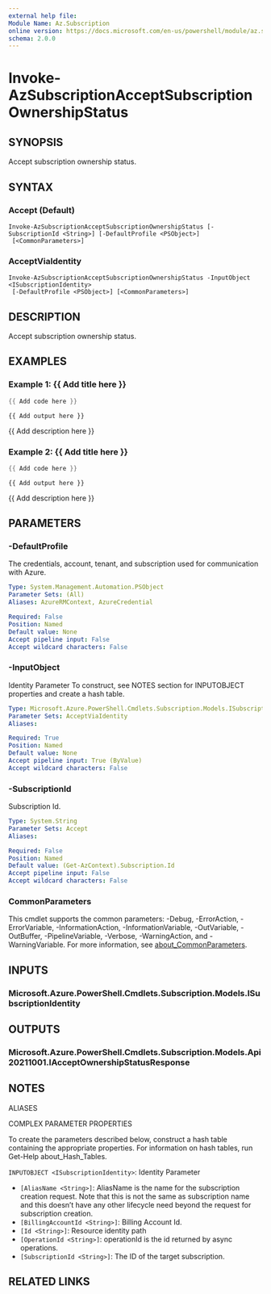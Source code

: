 ```yaml
---
external help file:
Module Name: Az.Subscription
online version: https://docs.microsoft.com/en-us/powershell/module/az.subscription/invoke-azsubscriptionacceptsubscriptionownershipstatus
schema: 2.0.0
---
```


# Invoke-AzSubscriptionAcceptSubscriptionOwnershipStatus

## SYNOPSIS
Accept subscription ownership status.

## SYNTAX

### Accept (Default)
```
Invoke-AzSubscriptionAcceptSubscriptionOwnershipStatus [-SubscriptionId <String>] [-DefaultProfile <PSObject>]
 [<CommonParameters>]
```

### AcceptViaIdentity
```
Invoke-AzSubscriptionAcceptSubscriptionOwnershipStatus -InputObject <ISubscriptionIdentity>
 [-DefaultProfile <PSObject>] [<CommonParameters>]
```

## DESCRIPTION
Accept subscription ownership status.

## EXAMPLES

### Example 1: {{ Add title here }}
```powershell
{{ Add code here }}
```

```output
{{ Add output here }}
```

{{ Add description here }}

### Example 2: {{ Add title here }}
```powershell
{{ Add code here }}
```

```output
{{ Add output here }}
```

{{ Add description here }}

## PARAMETERS

### -DefaultProfile
The credentials, account, tenant, and subscription used for communication with Azure.

```yaml
Type: System.Management.Automation.PSObject
Parameter Sets: (All)
Aliases: AzureRMContext, AzureCredential

Required: False
Position: Named
Default value: None
Accept pipeline input: False
Accept wildcard characters: False
```

### -InputObject
Identity Parameter
To construct, see NOTES section for INPUTOBJECT properties and create a hash table.

```yaml
Type: Microsoft.Azure.PowerShell.Cmdlets.Subscription.Models.ISubscriptionIdentity
Parameter Sets: AcceptViaIdentity
Aliases:

Required: True
Position: Named
Default value: None
Accept pipeline input: True (ByValue)
Accept wildcard characters: False
```

### -SubscriptionId
Subscription Id.

```yaml
Type: System.String
Parameter Sets: Accept
Aliases:

Required: False
Position: Named
Default value: (Get-AzContext).Subscription.Id
Accept pipeline input: False
Accept wildcard characters: False
```

### CommonParameters
This cmdlet supports the common parameters: -Debug, -ErrorAction, -ErrorVariable, -InformationAction, -InformationVariable, -OutVariable, -OutBuffer, -PipelineVariable, -Verbose, -WarningAction, and -WarningVariable. For more information, see [about_CommonParameters](http://go.microsoft.com/fwlink/?LinkID=113216).

## INPUTS

### Microsoft.Azure.PowerShell.Cmdlets.Subscription.Models.ISubscriptionIdentity

## OUTPUTS

### Microsoft.Azure.PowerShell.Cmdlets.Subscription.Models.Api20211001.IAcceptOwnershipStatusResponse

## NOTES

ALIASES

COMPLEX PARAMETER PROPERTIES

To create the parameters described below, construct a hash table containing the appropriate properties. For information on hash tables, run Get-Help about_Hash_Tables.


`INPUTOBJECT <ISubscriptionIdentity>`: Identity Parameter
  - `[AliasName <String>]`: AliasName is the name for the subscription creation request. Note that this is not the same as subscription name and this doesn’t have any other lifecycle need beyond the request for subscription creation.
  - `[BillingAccountId <String>]`: Billing Account Id.
  - `[Id <String>]`: Resource identity path
  - `[OperationId <String>]`: operationId is the id returned by async operations.
  - `[SubscriptionId <String>]`: The ID of the target subscription.

## RELATED LINKS

